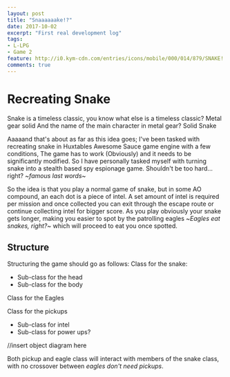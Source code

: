 ```yaml
---
layout: post
title: "Snaaaaaake!?"
date: 2017-10-02
excerpt: "First real development log"
tags:
- L-LPG
- Game 2
feature: http://i0.kym-cdn.com/entries/icons/mobile/000/014/879/SNAKE!.jpg
comments: true
---
```


# Recreating Snake
Snake is a timeless classic, you know what else is a timeless classic?
  Metal gear solid
And the name of the main character in metal gear?
  Solid Snake

Aaaaand that's about as far as this idea goes; I've been tasked with recreating snake in Huxtables Awesome Sauce game engine
with a few conditions, The game has to work (Obviously) and it needs to be significantly modified. So I have personally tasked myself with turning snake into a stealth based spy espionage game. Shouldn't be too hard... right? ~_famous last words_~

So the idea is that you play a normal game of snake, but in some AO compound, an each dot is a piece of intel.
A set amount of intel is required per mission and once collected you can exit through the escape route or continue
collecting intel for bigger score. As you play obviously your snake gets longer, making you easier to spot by the
patrolling eagles ~_Eagles eat snakes, right?_~ which will proceed to eat you once spotted.

## Structure
Structuring the game should go as follows:
Class for the snake:
- Sub-class for the head
- Sub-class for the body

Class for the Eagles

Class for the pickups
- Sub-class for intel
- Sub-class for power ups?

//insert object diagram here

Both pickup and eagle class will interact with members of the snake class, with no crossover between _eagles don't need pickups_.
